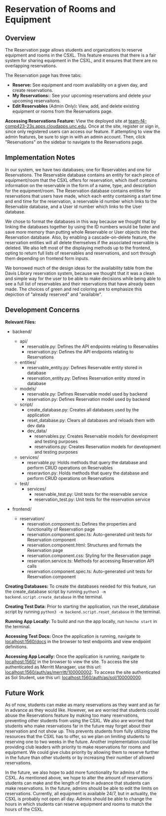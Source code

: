 # Reservation of Rooms and Equipment 
## Overview
The Reservation page allows students and organizations to reserve equipment and rooms in the CSXL. This feature ensures that there is a fair system for sharing equipment in the CSXL, and it ensures that there are no overlapping reservations. 

The Reservation page has three tabs: 
* **Reserve:** See equipment and room availability on a given day, and create reservations.
* **My Reservations:**: See your upcoming reservations and delete your upcoming reservaitons. 
* **Edit Reservables** (Admin Only)**:** View, add, and delete existing equipment or rooms from the Reservations page.

**Accessing Reservations Feature:**
View the deployed site at [team-f4-comp423-23s.apps.cloudapps.unc.edu](https://team-f4-comp423-23s.apps.cloudapps.unc.edu). Once at the site, register or sign in, since only registered users can access our feature. If attempting to view the admin features, be sure to sign in with an admin account. Then, click "Reservations" on the sidebar to navigate to the Reservations page.  

## Implementation Notes
In our system, we have two databases; one for Reservables and one for Reservations. The Reservable database contains an entity for each piece of equipment/room that the CSXL offers for reservation, which itself contains information on the reservable in the form of a name, type, and description for the equipment/room. The Reservation database contains entities for reservations that users have made, which each entity containing a start time and end time for the reservation, a reservable id number which links to the Reservable database, and a User id number which links to the User database.

We chose to format the databases in this way because we thought that by linking the databases together by using the ID numbers would be faster and save more memory than putting whole Reservable or User objects into the Reservation database. Also, by enabling a cascade-on-delete feature, the reservation entities will all delete themselves if the associated reservable is deleted. We also left most of the displaying methods up to the frontend, opting to return full lists of reservables and reservations, and sort through them depending on frontend form inputs.

We borrowed much of the design ideas for the availability table from the Davis Library reservation system, because we thought that it was a clean and simple way for the user to be able to make decisions while being able to see a full list of reservables and their reservations that have already been made. The choices of green and red coloring are to emphasize this depiction of "already reserved" and "available".

## Development Concerns
**Relevant Files:**
- backend/
    -   api/
        -   reservable.py: Defines the API endpoints relating to Reservables
        -   reservation.py: Defines the API endpoints relating to Reservations
    -   entities/
        -   reservable_entity.py: Defines Reservable entity stored in database
        -   reservation_entity.py: Defines Reservation entity stored in database
    -   models/
        -   reservable.py: Defines Reservable model used by backend 
        -   reservation.py: Defines Reservation model used by backend
    -   script/
        -   create_database.py: Creates all databases used by the application
        -   reset_database.py: Clears all databases and reloads them with dev data
        -   dev_data/
            -   reservables.py: Creates Reservable models for development and testing purposes
            -   reservations.py:  Creates Reservation models for development and testing purposes
    -   services/
        -   reservable.py: Holds methods that query the database and perform CRUD operations on Reservables
        -   reseravtion.py: Holds methods that query the database and perform CRUD operations on Reservations
    -   test/
        -   services/
            -   reservable_test.py: Unit tests for the reservable service
            -   reservation_test.py: Unit tests for the reservation service
    
- frontend/
    -   reservation/
        -   reservation.component.ts: Defines the properties and functionality of Reservation page
        -   reservation.component.spec.ts: Auto-generated unit tests for Reservation component
        -   reservation.component.html: Structures and formats the Reservation page
        -   reservation.component.css: Styling for the Reservation page
        -   reservation.service.ts: Methods for accessing Reservation API calls
        -   reservation.component.spec.ts: Auto-generated unit tests for Reservation component

**Creating Databases:** 
To create the databases needed for this feature, run the create_database script by running `python3 -m backend.script.create_database` in the terminal. 

**Creating Test Data:** 
Prior to starting the application, run the reset_database script by running `python3 -m backend.script.reset_database` in the terminal. 

**Running App Locally:**
To build and run the app locally, run `honcho start` in the terminal. 

**Accessing Test Docs:**
Once the application is running, navigate to [localhost:1560/docs](http://localhost:1560/docs) in the browser to test endpoints and view endpoint definitions.

**Accessing App Locally:**
Once the application is running, navigate to [localhost:1560/](http://localhost:1560/) in the browser to view the site. To access the site authenticated as Merritt Managaer, use this url: [localhost:1560/auth/as/merritt/100000002](http://localhost:1560/auth/as/merritt/100000002). To access the site authenticated as Sol Student, use this url: [localhost:1560/auth/as/sol/100000000](http://localhost:1560/auth/as/sol/100000000).

## Future Work
As of now, students can make as many reservations as they want and as far in advance as they would like. However, we are worried that students could abuse the Reservations feature by making too many reservations, preventing other students from using the CSXL. We also are worried that students who make reservations far in the future may forget about their reservation and not show up. This prevents students from fully utilizing the resources that the CSXL has to offer, so we plan on limiting students to reserving one to two weeks in the future. Another implementation could be providing club leaders with priority to make reservations for rooms and equipment. We could give clubs priority by allowing them to reserve further in the future than other students or by increasing their number of allowed reservations. 

In the future, we also hope to add more functionality for admins of the CSXL. As mentioned above, we hope to alter the amount of reservations students can make and the length of time in advance that students can make reservations. In the future, admins should be able to edit the limits on reservations. Currently, all equipment is available 24/7, but in actuality, the CSXL is probably not open all day. Admins should be able to change the hours in which students can reserve equipment and rooms to match the hours of the CSXL.
